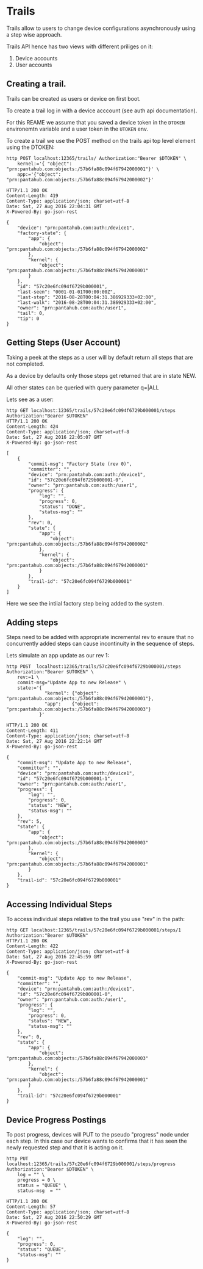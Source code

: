 # Trails

Trails allow to users to change device configurations asynchronously using a step wise approach.

Trails API hence has two views with different priliges on it:

 1. Device accounts
 2. User accounts

## Creating a trail.

Trails can be created as users or device on first boot.

To create a trail log in with a device acccount (see auth api documentation).

For this REAME we assume that you saved a device token in the ```DTOKEN```
environemtn variable and a user token in the ```UTOKEN``` env.

To create a trail we use the POST method on the trails api top level element
using the DTOKEN:

```
http POST localhost:12365/trails/ Authorization:"Bearer $DTOKEN" \
	kernel:='{ "object": "prn:pantahub.com:objects:/57b6fa88c094f67942000001"}' \
	app:='{"object": "prn:pantahub.com:objects:/57b6fa88c094f67942000002"}'

HTTP/1.1 200 OK
Content-Length: 419
Content-Type: application/json; charset=utf-8
Date: Sat, 27 Aug 2016 22:04:31 GMT
X-Powered-By: go-json-rest

{
    "device": "prn:pantahub.com:auth:/device1", 
    "factory-state": {
        "app": {
            "object": "prn:pantahub.com:objects:/57b6fa88c094f67942000002"
        }, 
        "kernel": {
            "object": "prn:pantahub.com:objects:/57b6fa88c094f67942000001"
        }
    }, 
    "id": "57c20e6fc094f6729b000001", 
    "last-seen": "0001-01-01T00:00:00Z", 
    "last-step": "2016-08-28T00:04:31.386929333+02:00", 
    "last-walk": "2016-08-28T00:04:31.386929333+02:00", 
    "owner": "prn:pantahub.com:auth:/user1", 
    "tail": 0, 
    "tip": 0
}

```

## Getting Steps (User Account)

Taking a peek at the steps as a user will by default return
all steps that are not completed.

As a device by defaults only those steps get returned that
are in state NEW.

All other states can be queried with query parameter q=<STATE>|ALL

Lets see as a user:

```
http GET localhost:12365/trails/57c20e6fc094f6729b000001/steps Authorization:"Bearer $UTOKEN"
HTTP/1.1 200 OK
Content-Length: 424
Content-Type: application/json; charset=utf-8
Date: Sat, 27 Aug 2016 22:05:07 GMT
X-Powered-By: go-json-rest

[
    {
        "commit-msg": "Factory State (rev 0)", 
        "committer": "", 
        "device": "prn:pantahub.com:auth:/device1", 
        "id": "57c20e6fc094f6729b000001-0", 
        "owner": "prn:pantahub.com:auth:/user1", 
        "progress": {
            "log": "", 
            "progress": 0, 
            "status": "DONE", 
            "status-msg": ""
        }, 
        "rev": 0, 
        "state": {
            "app": {
                "object": "prn:pantahub.com:objects:/57b6fa88c094f67942000002"
            }, 
            "kernel": {
                "object": "prn:pantahub.com:objects:/57b6fa88c094f67942000001"
            }
        }, 
        "trail-id": "57c20e6fc094f6729b000001"
    }
]
```

Here we see the intiial factory step being added to the system.

## Adding steps

Steps need to be added with appropriate incremental rev to ensure that no 
concurrently added steps can cause incontinuity in the sequence of steps.

Lets simulate an app update as our rev 1:

```
http POST  localhost:12365/trails/57c20e6fc094f6729b000001/steps Authorization:"Bearer $UTOKEN" \
	rev:=1 \
	commit-msg="Update App to new Release" \
	state:='{
	          "kernel": {"object": "prn:pantahub.com:objects:/57b6fa88c094f67942000001"},
	          "app":    {"object": "prn:pantahub.com:objects:/57b6fa88c094f67942000003"}
			}'

HTTP/1.1 200 OK
Content-Length: 411
Content-Type: application/json; charset=utf-8
Date: Sat, 27 Aug 2016 22:22:14 GMT
X-Powered-By: go-json-rest

{
    "commit-msg": "Update App to new Release", 
    "committer": "", 
    "device": "prn:pantahub.com:auth:/device1", 
    "id": "57c20e6fc094f6729b000001-1", 
    "owner": "prn:pantahub.com:auth:/user1", 
    "progress": {
        "log": "", 
        "progress": 0, 
        "status": "NEW", 
        "status-msg": ""
    }, 
    "rev": 5, 
    "state": {
        "app": {
            "object": "prn:pantahub.com:objects:/57b6fa88c094f67942000003"
        }, 
        "kernel": {
            "object": "prn:pantahub.com:objects:/57b6fa88c094f67942000001"
        }
    }, 
    "trail-id": "57c20e6fc094f6729b000001"
}
```

## Accessing Individual Steps

To access individual steps relative to the trail you use "rev" in the path:

```
http GET localhost:12365/trails/57c20e6fc094f6729b000001/steps/1 Authorization:"Bearer $UTOKEN"
HTTP/1.1 200 OK
Content-Length: 422
Content-Type: application/json; charset=utf-8
Date: Sat, 27 Aug 2016 22:45:59 GMT
X-Powered-By: go-json-rest

{
    "commit-msg": "Update App to new Release", 
    "committer": "", 
    "device": "prn:pantahub.com:auth:/device1", 
    "id": "57c20e6fc094f6729b000001-0", 
    "owner": "prn:pantahub.com:auth:/user1", 
    "progress": {
        "log": "", 
        "progress": 0, 
        "status": "NEW", 
        "status-msg": ""
    }, 
    "rev": 0, 
    "state": {
        "app": {
            "object": "prn:pantahub.com:objects:/57b6fa88c094f67942000003"
        }, 
        "kernel": {
            "object": "prn:pantahub.com:objects:/57b6fa88c094f67942000001"
        }
    }, 
    "trail-id": "57c20e6fc094f6729b000001"
}
``` 

## Device Progress Postings

To post progress, devices will PUT to the pseudo "progress" node under each
step. In this case our device wants to confirms that it has seen the newly
requested step and that it is acting on it.

```
http PUT localhost:12365/trails/57c20e6fc094f6729b000001/steps/progress Authorization:"Bearer $DTOKEN" \
	log = "" \
	progress = 0 \
	status = "QUEUE" \
	status-msg  = ""

HTTP/1.1 200 OK
Content-Length: 57
Content-Type: application/json; charset=utf-8
Date: Sat, 27 Aug 2016 22:50:29 GMT
X-Powered-By: go-json-rest

{
    "log": "", 
    "progress": 0, 
    "status": "QUEUE", 
    "status-msg": ""
}
```


